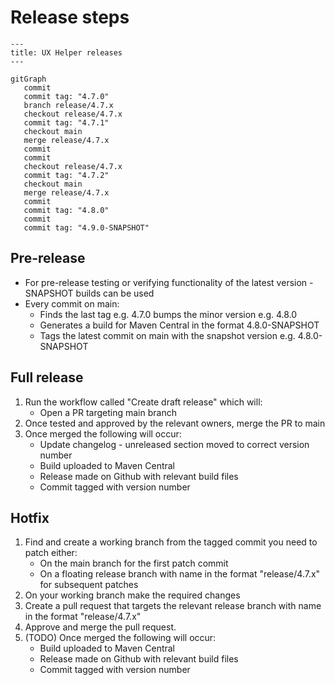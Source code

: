 # Release steps

```mermaid
---
title: UX Helper releases
---

gitGraph
   commit
   commit tag: "4.7.0"
   branch release/4.7.x
   checkout release/4.7.x
   commit tag: "4.7.1"
   checkout main
   merge release/4.7.x
   commit
   commit
   checkout release/4.7.x
   commit tag: "4.7.2"
   checkout main
   merge release/4.7.x
   commit
   commit tag: "4.8.0"
   commit
   commit tag: "4.9.0-SNAPSHOT"
```

## Pre-release

- For pre-release testing or verifying functionality of the latest version -SNAPSHOT builds can be used
- Every commit on main:
    - Finds the last tag e.g. 4.7.0 bumps the minor version e.g. 4.8.0
    - Generates a build for Maven Central in the format 4.8.0-SNAPSHOT
    - Tags the latest commit on main with the snapshot version e.g. 4.8.0-SNAPSHOT

## Full release

1. Run the workflow called "Create draft release" which will:
    - Open a PR targeting main branch
2. Once tested and approved by the relevant owners, merge the PR to main
3. Once merged the following will occur:
    - Update changelog - unreleased section moved to correct version number
    - Build uploaded to Maven Central
    - Release made on Github with relevant build files
    - Commit tagged with version number

## Hotfix

1. Find and create a working branch from the tagged commit you need to patch either:
    - On the main branch for the first patch commit
    - On a floating release branch with name in the format "release/4.7.x" for subsequent patches
2. On your working branch make the required changes
3. Create a pull request that targets the relevant release branch with name in the format "release/4.7.x"
4. Approve and merge the pull request.
5. (TODO) Once merged the following will occur:
    - Build uploaded to Maven Central
    - Release made on Github with relevant build files
    - Commit tagged with version number
